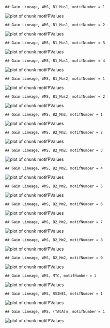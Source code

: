 

```
## Gain Lineage, AMS, B1_Mus1, motifNumber = 1
```

![plot of chunk motifPValues](figure/motifPValues1.png) 

```
## Gain Lineage, AMS, B1_Mus1, motifNumber = 2
```

![plot of chunk motifPValues](figure/motifPValues2.png) 

```
## Gain Lineage, AMS, B1_Mus1, motifNumber = 3
```

![plot of chunk motifPValues](figure/motifPValues3.png) 

```
## Gain Lineage, AMS, B1_Mus1, motifNumber = 4
```

![plot of chunk motifPValues](figure/motifPValues4.png) 

```
## Gain Lineage, AMS, B1_Mus2, motifNumber = 1
```

![plot of chunk motifPValues](figure/motifPValues5.png) 

```
## Gain Lineage, AMS, B1_Mus2, motifNumber = 2
```

![plot of chunk motifPValues](figure/motifPValues6.png) 

```
## Gain Lineage, AMS, B2_Mm2, motifNumber = 1
```

![plot of chunk motifPValues](figure/motifPValues7.png) 

```
## Gain Lineage, AMS, B2_Mm2, motifNumber = 2
```

![plot of chunk motifPValues](figure/motifPValues8.png) 

```
## Gain Lineage, AMS, B2_Mm2, motifNumber = 3
```

![plot of chunk motifPValues](figure/motifPValues9.png) 

```
## Gain Lineage, AMS, B2_Mm2, motifNumber = 4
```

![plot of chunk motifPValues](figure/motifPValues10.png) 

```
## Gain Lineage, AMS, B2_Mm2, motifNumber = 5
```

![plot of chunk motifPValues](figure/motifPValues11.png) 

```
## Gain Lineage, AMS, B2_Mm2, motifNumber = 6
```

![plot of chunk motifPValues](figure/motifPValues12.png) 

```
## Gain Lineage, AMS, B2_Mm2, motifNumber = 7
```

![plot of chunk motifPValues](figure/motifPValues13.png) 

```
## Gain Lineage, AMS, B2_Mm2, motifNumber = 8
```

![plot of chunk motifPValues](figure/motifPValues14.png) 

```
## Gain Lineage, AMS, B2_Mm2, motifNumber = 9
```

![plot of chunk motifPValues](figure/motifPValues15.png) 

```
## Gain Lineage, AMS, MTC, motifNumber = 1
```

![plot of chunk motifPValues](figure/motifPValues16.png) 

```
## Gain Lineage, AMS, RSINE1, motifNumber = 1
```

![plot of chunk motifPValues](figure/motifPValues17.png) 

```
## Gain Lineage, AMS, (TAGA)n, motifNumber = 1
```

![plot of chunk motifPValues](figure/motifPValues18.png) 
  
